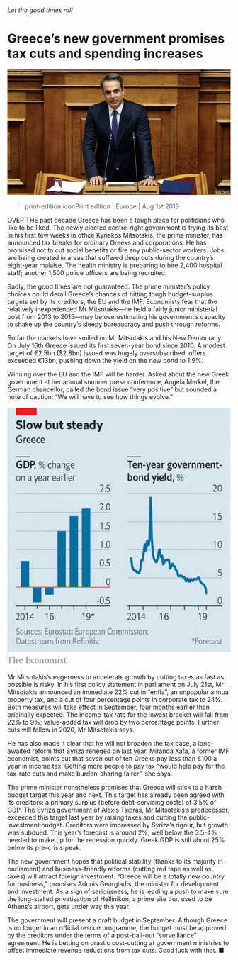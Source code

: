 ###### Let the good times roll

# Greece’s new government promises tax cuts and spending increases 

![image](images/20190803_EUP502_1.jpg) 

> print-edition iconPrint edition | Europe | Aug 1st 2019 

OVER THE past decade Greece has been a tough place for politicians who like to be liked. The newly elected centre-right government is trying its best. In his first few weeks in office Kyriakos Mitsotakis, the prime minister, has announced tax breaks for ordinary Greeks and corporations. He has promised not to cut social benefits or fire any public-sector workers. Jobs are being created in areas that suffered deep cuts during the country’s eight-year malaise. The health ministry is preparing to hire 2,400 hospital staff; another 1,500 police officers are being recruited. 

Sadly, the good times are not guaranteed. The prime minister’s policy choices could derail Greece’s chances of hitting tough budget-surplus targets set by its creditors, the EU and the IMF. Economists fear that the relatively inexperienced Mr Mitsotakis—he held a fairly junior ministerial post from 2013 to 2015—may be overestimating his government’s capacity to shake up the country’s sleepy bureaucracy and push through reforms. 

So far the markets have smiled on Mr Mitsotakis and his New Democracy. On July 16th Greece issued its first seven-year bond since 2010. A modest target of €2.5bn ($2.8bn) issued was hugely oversubscribed: offers exceeded €13bn, pushing down the yield on the new bond to 1.9%. 

Winning over the EU and the IMF will be harder. Asked about the new Greek government at her annual summer press conference, Angela Merkel, the German chancellor, called the bond issue “very positive” but sounded a note of caution: “We will have to see how things evolve.” 

![image](images/20190803_EUC491_0.png) 

Mr Mitsotakis’s eagerness to accelerate growth by cutting taxes as fast as possible is risky. In his first policy statement in parliament on July 21st, Mr Mitsotakis announced an immediate 22% cut in “enfia”, an unpopular annual property tax, and a cut of four percentage points in corporate tax to 24%. Both measures will take effect in September, four months earlier than originally expected. The income-tax rate for the lowest bracket will fall from 22% to 9%; value-added tax will drop by two percentage points. Further cuts will follow in 2020, Mr Mitsotakis says. 

He has also made it clear that he will not broaden the tax base, a long-awaited reform that Syriza reneged on last year. Miranda Xafa, a former IMF economist, points out that seven out of ten Greeks pay less than €100 a year in income tax. Getting more people to pay tax “would help pay for the tax-rate cuts and make burden-sharing fairer”, she says. 

The prime minister nonetheless promises that Greece will stick to a harsh budget target this year and next. This target has already been agreed with its creditors: a primary surplus (before debt-servicing costs) of 3.5% of GDP. The Syriza government of Alexis Tsipras, Mr Mitsotakis’s predecessor, exceeded this target last year by raising taxes and cutting the public-investment budget. Creditors were impressed by Syriza’s rigour, but growth was subdued. This year’s forecast is around 2%, well below the 3.5-4% needed to make up for the recession quickly. Greek GDP is still about 25% below its pre-crisis peak. 

The new government hopes that political stability (thanks to its majority in parliament) and business-friendly reforms (cutting red tape as well as taxes) will attract foreign investment. “Greece will be a totally new country for business,” promises Adonis Georgiadis, the minister for development and investment. As a sign of seriousness, he is leading a push to make sure the long-stalled privatisation of Hellinikon, a prime site that used to be Athens’s airport, gets under way this year. 

The government will present a draft budget in September. Although Greece is no longer in an official rescue programme, the budget must be approved by the creditors under the terms of a post-bail-out “surveillance” agreement. He is betting on drastic cost-cutting at government ministries to offset immediate revenue reductions from tax cuts. Good luck with that. ■ 

